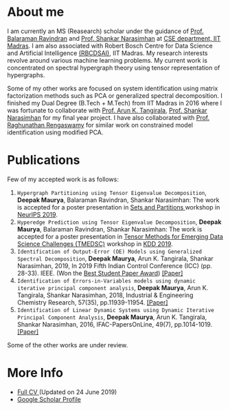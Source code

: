 # About me
<!---
<img align="left" height="240" raw=true "Title" src="https://github.com/d-maurya/web/blob/master/fb_dp.jpg" >
-->
I am currently an MS (Reasearch) scholar under the guidance of <a href="http://www.cse.iitm.ac.in/~ravi/"> Prof. Balaraman Ravindran</a> and <a href="http://www.che.iitm.ac.in/~naras/"> Prof. Shankar Narasimhan</a> at <a href="http://www.cse.iitm.ac.in/"> CSE department, IIT Madras</a>. I am also associated with Robert Bosch Centre for Data Science and Artificial Intelligence <a href="https://rbc-dsai.iitm.ac.in/"> (RBCDSAI)</a>, IIT Madras. My research interests revolve around various machine learning problems. My current work is concentrated on spectral hypergraph theory using tensor representation of hypergraphs. 

Some of my other works are focused on system identification using matrix factorization methods such as PCA or generalized spectral decomposition. I finished my Dual Degree (B.Tech + M.Tech) from IIT Madras in 2016 where I was fortunate to collaborate with <a href="http://arunkt.wixsite.com/homepage"> Prof. Arun K. Tangirala</a>, <a href="http://www.che.iitm.ac.in/~naras/"> Prof. Shankar Narasimhan</a> for my final year project. I have also collaborated with <a href="https://web.iitm.ac.in/ibse/team/Raghunathan-Rengaswamy.html"> Prof. Raghunathan Rengaswamy</a> for similar work on constrained model identification using modified PCA. 

# Publications 
Few of my accepted work is as follows: 
1. `Hypergraph Partitioning using Tensor Eigenvalue Decomposition`, **Deepak Maurya**, Balaraman Ravindran, Shankar Narasimhan: The work is accepted for a poster presentation in <a href="https://www.sets.parts/accepted-papers">Sets and Partitions </a> workshop in <a href="https://neurips.cc/">NeurIPS 2019</a>.
2. `Hyperedge Prediction using Tensor Eigenvalue Decomposition`, **Deepak Maurya**, Balaraman Ravindran, Shankar Narasimhan: The work is accepted for a poster presentation in <a href="http://kdd2019.cs.ucdavis.edu/">Tensor Methods for Emerging Data Science Challenges (TMEDSC)</a> workshop in <a href="https://www.kdd.org/kdd2019/">KDD 2019</a>.  
3. `Identification of Output-Error (OE) Models using Generalized Spectral Decomposition`, **Deepak Maurya**, Arun K. Tangirala, Shankar Narasimhan, 2019, In 2019 Fifth Indian Control Conference (ICC) (pp. 28-33). IEEE. (Won the <a href="http://icc.org.in/2019/best-student-paper-award/">Best Student Paper Award</a>) <a href="https://ieeexplore.ieee.org/abstract/document/8715582/">[Paper]</a> 
4. `Identification of Errors-in-Variables models using dynamic iterative principal component analysis`, **Deepak Maurya**, Arun K. Tangirala, Shankar Narasimhan, 2018, Industrial & Engineering Chemistry Research, 57(35), pp.11939-11954. <a href="https://pubs.acs.org/doi/abs/10.1021/acs.iecr.8b01374">[Paper]</a>   
5. `Identification of Linear Dynamic Systems using Dynamic Iterative Principal Component Analysis`, **Deepak Maurya**, Arun K. Tangirala, Shankar Narasimhan, 2016, IFAC-PapersOnLine, 49(7), pp.1014-1019.<a href="https://www.sciencedirect.com/science/article/pii/S2405896316305420">[Paper]</a>   

Some of the other works are under review. 

# More Info
- <a href="https://github.com/d-maurya/web/blob/master/cv_24june2019.pdf">Full CV </a> (Updated on 24 June 2019)<br> 
- <a href="https://scholar.google.com/citations?user=ivfff6wAAAAJ">Google Scholar Profile</a> <br>

<!---
### Markdown
working image codes but image not displayed in the final webpage 
<img src="https://github.com/d-maurya/web/blob/master/fb_dp.jpg" height="240">
![](https://github.com/d-maurya/web/blob/master/fb_dp.jpg )

Markdown is a lightweight and easy-to-use syntax for styling your writing. It includes conventions for

```markdown
Syntax highlighted code block

# Header 1
## Header 2
### Header 3

- Bulleted
- List

1. Numbered
2. List

**Bold** and _Italic_ and `Code` text

[Link](url) and ![Image](src)
```

For more details see [GitHub Flavored Markdown](https://guides.github.com/features/mastering-markdown/).

### Jekyll Themes

Your Pages site will use the layout and styles from the Jekyll theme you have selected in your [repository settings](https://github.com/d-maurya/web/settings). The name of this theme is saved in the Jekyll `_config.yml` configuration file.

### Support or Contact

Having trouble with Pages? Check out our [documentation](https://help.github.com/categories/github-pages-basics/) or [contact support](https://github.com/contact) and we’ll help you sort it out.
-->
